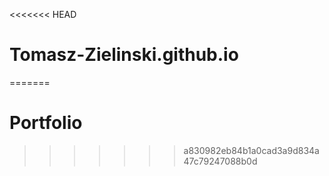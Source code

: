 <<<<<<< HEAD
# Tomasz-Zielinski.github.io
=======
# Portfolio
>>>>>>> a830982eb84b1a0cad3a9d834a47c79247088b0d
